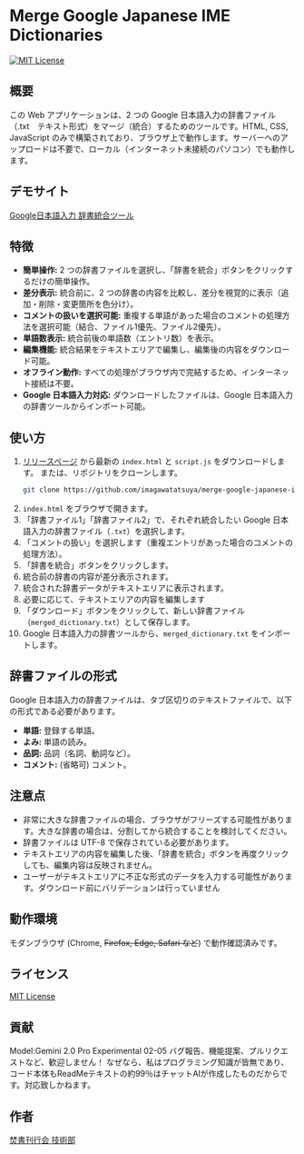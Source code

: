 # Merge Google Japanese IME Dictionaries

[![MIT License](https://img.shields.io/badge/license-MIT-blue.svg)](https://opensource.org/licenses/MIT)

## 概要

この Web アプリケーションは、2 つの Google 日本語入力の辞書ファイル（.txt　テキスト形式）をマージ（統合）するためのツールです。HTML, CSS, JavaScript のみで構築されており、ブラウザ上で動作します。サーバーへのアップロードは不要で、ローカル（インターネット未接続のパソコン）でも動作します。

## デモサイト
[Google日本語入力 辞書統合ツール](https://imagawatatsuya.github.io/merge-google-japanese-ime-dic/)

## 特徴

*   **簡単操作:** 2 つの辞書ファイルを選択し、「辞書を統合」ボタンをクリックするだけの簡単操作。
*   **差分表示:** 統合前に、2 つの辞書の内容を比較し、差分を視覚的に表示（追加・削除・変更箇所を色分け）。
*   **コメントの扱いを選択可能:** 重複する単語があった場合のコメントの処理方法を選択可能（結合、ファイル1優先、ファイル2優先）。
*   **単語数表示:** 統合前後の単語数（エントリ数）を表示。
*   **編集機能:** 統合結果をテキストエリアで編集し、編集後の内容をダウンロード可能。
*   **オフライン動作:** すべての処理がブラウザ内で完結するため、インターネット接続は不要。
*   **Google 日本語入力対応:** ダウンロードしたファイルは、Google 日本語入力の辞書ツールからインポート可能。

## 使い方

1.  [リリースページ](https://github.com/imagawatatsuya/merge-google-japanese-ime-dic/releases) から最新の `index.html` と `script.js` をダウンロードします。 または、リポジトリをクローンします。
    ```bash
    git clone https://github.com/imagawatatsuya/merge-google-japanese-ime-dic.git
    ```
2.  `index.html` をブラウザで開きます。
3.  「辞書ファイル1」「辞書ファイル2」で、それぞれ統合したい Google 日本語入力の辞書ファイル（`.txt`）を選択します。
4.  「コメントの扱い」を選択します（重複エントリがあった場合のコメントの処理方法）。
5.  「辞書を統合」ボタンをクリックします。
6.  統合前の辞書の内容が差分表示されます。
7.  統合された辞書データがテキストエリアに表示されます。
8. 必要に応じて、テキストエリアの内容を編集します
9.  「ダウンロード」ボタンをクリックして、新しい辞書ファイル（`merged_dictionary.txt`）として保存します。
10. Google 日本語入力の辞書ツールから、`merged_dictionary.txt` をインポートします。

## 辞書ファイルの形式

Google 日本語入力の辞書ファイルは、タブ区切りのテキストファイルで、以下の形式である必要があります。

*   **単語:** 登録する単語。
*   **よみ:** 単語の読み。
*   **品詞:** 品詞（名詞、動詞など）。
*   **コメント:** (省略可) コメント。

## 注意点

*   非常に大きな辞書ファイルの場合、ブラウザがフリーズする可能性があります。大きな辞書の場合は、分割してから統合することを検討してください。
*   辞書ファイルは UTF-8 で保存されている必要があります。
*  テキストエリアの内容を編集した後、「辞書を統合」ボタンを再度クリックしても、編集内容は反映されません。
*   ユーザーがテキストエリアに不正な形式のデータを入力する可能性があります。ダウンロード前にバリデーションは行っていません

## 動作環境

モダンブラウザ (Chrome, ~~Firefox, Edge, Safari など~~) で動作確認済みです。

## ライセンス

[MIT License](https://opensource.org/licenses/MIT)

## 貢献
Model:Gemini 2.0 Pro Experimental 02-05
バグ報告、機能提案、プルリクエストなど、歓迎しません！ なぜなら、私はプログラミング知識が皆無であり、コード本体もReadMeテキストの約99％はチャットAIが作成したものだからです。対応致しかねます。

## 作者
[焚書刊行会 技術部](https://x.com/konatarochan)
